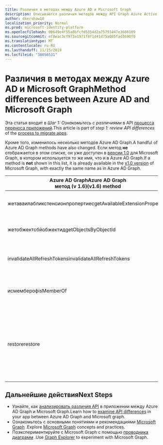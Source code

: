 ```yaml
---
title: Различия в методах между Azure AD и Microsoft Graph
description: Описываются различия методов между API Graph Azure Active Directory (Azure AD) и API Microsoft Graph (REST).
author: dkershaw10
localization_priority: Normal
ms.prod: microsoft-identity-platform
ms.openlocfilehash: 00649e4f55a8bfcfd5354d2a75793447e3686109
ms.sourcegitcommit: ef8eac3cf973a1971f8f1d41d75a085fad3690f0
ms.translationtype: MT
ms.contentlocale: ru-RU
ms.lasthandoff: 11/15/2019
ms.locfileid: "38656531"
---
```

# <a name="method-differences-between-azure-ad-and-microsoft-graph"></a><span data-ttu-id="b6e46-103">Различия в методах между Azure AD и Microsoft Graph</span><span class="sxs-lookup"><span data-stu-id="b6e46-103">Method differences between Azure AD and Microsoft Graph</span></span>

<span data-ttu-id="b6e46-104">Эта статья входит в *Шаг 1: Ознакомьтесь с различиями* в API [процесса переноса приложений](migrate-azure-ad-graph-planning-checklist.md).</span><span class="sxs-lookup"><span data-stu-id="b6e46-104">This article is part of *step 1: review API differences* of the [process to migrate apps](migrate-azure-ad-graph-planning-checklist.md).</span></span>

<span data-ttu-id="b6e46-105">Кроме того, изменилось несколько методов Azure AD Graph.</span><span class="sxs-lookup"><span data-stu-id="b6e46-105">A handful of Azure AD Graph methods have also changed.</span></span>  <span data-ttu-id="b6e46-106">Если метод **не** отображается в этом списке, он уже доступен в [версии 1.0](/graph/api/overview?view=graph-rest-1.0) для Microsoft Graph, в котором используется то же имя, что и в Azure AD Graph.</span><span class="sxs-lookup"><span data-stu-id="b6e46-106">If a method is **not** shown in this list, it is already available in the [v1.0 version](/graph/api/overview?view=graph-rest-1.0) of Microsoft Graph, with exactly the same name as in Azure AD Graph.</span></span>

|<span data-ttu-id="b6e46-107">Azure AD Graph</span><span class="sxs-lookup"><span data-stu-id="b6e46-107">Azure AD Graph</span></span> <br><span data-ttu-id="b6e46-108">метод (v 1.6)</span><span class="sxs-lookup"><span data-stu-id="b6e46-108">(v1.6) method</span></span> |<span data-ttu-id="b6e46-109">Microsoft Graph</span><span class="sxs-lookup"><span data-stu-id="b6e46-109">Microsoft Graph</span></span><br><span data-ttu-id="b6e46-110">(ресурс/метод)</span><span class="sxs-lookup"><span data-stu-id="b6e46-110">(resource/method)</span></span>|<span data-ttu-id="b6e46-111">Примечания</span><span class="sxs-lookup"><span data-stu-id="b6e46-111">Comments</span></span>|
|---|---|---|
| <span data-ttu-id="b6e46-112">жетаваилабликстенсионпропертиес</span><span class="sxs-lookup"><span data-stu-id="b6e46-112">getAvailableExtensionProperties</span></span> | <span data-ttu-id="b6e46-113">бета-версия _недоступна_</span><span class="sxs-lookup"><span data-stu-id="b6e46-113">beta - _Not available_</span></span> <br> <span data-ttu-id="b6e46-114">Версия 1.0 — _недоступна_</span><span class="sxs-lookup"><span data-stu-id="b6e46-114">v1.0 - _Not available_</span></span> |  |
| <span data-ttu-id="b6e46-115">жетобжектсбйобжектид</span><span class="sxs-lookup"><span data-stu-id="b6e46-115">getObjectsByObjectId</span></span> | <span data-ttu-id="b6e46-116">бета&nbsp;-&nbsp;-версия каталога/жетбидс</span><span class="sxs-lookup"><span data-stu-id="b6e46-116">beta&nbsp;-&nbsp;directory/getByIds</span></span> <br> <span data-ttu-id="b6e46-117">v 1.0-Directory/Жетбидс</span><span class="sxs-lookup"><span data-stu-id="b6e46-117">v1.0 - directory/getByIds</span></span> | |
| <span data-ttu-id="b6e46-118">invalidateAllRefreshTokens</span><span class="sxs-lookup"><span data-stu-id="b6e46-118">invalidateAllRefreshTokens</span></span> | <span data-ttu-id="b6e46-119">бета-Ревокесигнинсессионс</span><span class="sxs-lookup"><span data-stu-id="b6e46-119">beta - revokeSignInSessions</span></span> <br> <span data-ttu-id="b6e46-120">Версия 1.0 — Ревокесигнинсессионс</span><span class="sxs-lookup"><span data-stu-id="b6e46-120">v1.0 - revokeSignInSessions</span></span> | |
| <span data-ttu-id="b6e46-121">исмембероф</span><span class="sxs-lookup"><span data-stu-id="b6e46-121">isMemberOf</span></span> | <span data-ttu-id="b6e46-122">бета-версия _не запланирована_</span><span class="sxs-lookup"><span data-stu-id="b6e46-122">beta - _Not planned_</span></span> <br> <span data-ttu-id="b6e46-123">v 1.0 — _не запланировано_</span><span class="sxs-lookup"><span data-stu-id="b6e46-123">v1.0 - _Not planned_</span></span> | <span data-ttu-id="b6e46-124">Вместо этого используйте Чеккмемберграупс.</span><span class="sxs-lookup"><span data-stu-id="b6e46-124">Use checkMemberGroups instead.</span></span> |
| <span data-ttu-id="b6e46-125">restore</span><span class="sxs-lookup"><span data-stu-id="b6e46-125">restore</span></span> | <span data-ttu-id="b6e46-126">&nbsp;-&nbsp;восстановление&nbsp;бета-версии (&nbsp;приложения,&nbsp;пользователи&nbsp;и группы)</span><span class="sxs-lookup"><span data-stu-id="b6e46-126">beta&nbsp;-&nbsp;restore&nbsp;(applications,&nbsp;users,&nbsp;and&nbsp;groups)</span></span><br> <span data-ttu-id="b6e46-127">&nbsp;-&nbsp;восстановление&nbsp;версии 1.0 (пользователи&nbsp;и&nbsp;группы)</span><span class="sxs-lookup"><span data-stu-id="b6e46-127">v1.0&nbsp;-&nbsp;restore&nbsp;(users&nbsp;and&nbsp;groups)</span></span> | <span data-ttu-id="b6e46-128">Вы также можете просматривать удаленные приложения, пользователей и группы, а также окончательно удалять их.</span><span class="sxs-lookup"><span data-stu-id="b6e46-128">You can also view deleted applications, users, and groups and permanently delete them.</span></span> |

## <a name="next-steps"></a><span data-ttu-id="b6e46-129">Дальнейшие действия</span><span class="sxs-lookup"><span data-stu-id="b6e46-129">Next Steps</span></span>

- <span data-ttu-id="b6e46-130">Узнайте, как [анализировать различия API](migrate-azure-ad-graph-audit-api-use.md) в приложении между Azure AD Graph и Microsoft Graph.</span><span class="sxs-lookup"><span data-stu-id="b6e46-130">Learn how to [examine API differences](migrate-azure-ad-graph-audit-api-use.md) in your app between Azure AD Graph and Microsoft graph.</span></span>
- <span data-ttu-id="b6e46-131">Ознакомьтесь с основными понятиями и рекомендациями [Microsoft Graph](/graph/overview) .</span><span class="sxs-lookup"><span data-stu-id="b6e46-131">Explore [Microsoft Graph](/graph/overview) concepts and practices.</span></span>
- <span data-ttu-id="b6e46-132">Поэкспериментируйте с Microsoft Graph с помощью [проводника диаграмм](https://aka.ms/ge) .</span><span class="sxs-lookup"><span data-stu-id="b6e46-132">Use [Graph Explorer](https://aka.ms/ge) to experiment with Microsoft Graph.</span></span>
